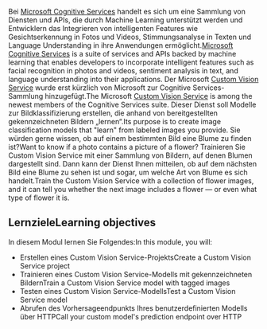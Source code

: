 <span data-ttu-id="261db-101">Bei [Microsoft Cognitive Services](https://azure.microsoft.com/services/cognitive-services/ "Microsoft Cognitive Services") handelt es sich um eine Sammlung von Diensten und APIs, die durch Machine Learning unterstützt werden und Entwicklern das Integrieren von intelligenten Features wie Gesichtserkennung in Fotos und Videos, Stimmungsanalyse in Texten und Language Understanding in ihre Anwendungen ermöglicht.</span><span class="sxs-lookup"><span data-stu-id="261db-101">[Microsoft Cognitive Services](https://azure.microsoft.com/services/cognitive-services/ "Microsoft Cognitive Services") is a suite of services and APIs backed by machine learning that enables developers to incorporate intelligent features such as facial recognition in photos and videos, sentiment analysis in text, and language understanding into their applications.</span></span> <span data-ttu-id="261db-102">Der Microsoft [Custom Vision Service](https://azure.microsoft.com/services/cognitive-services/custom-vision-service/) wurde erst kürzlich von Microsoft zur Cognitive Services-Sammlung hinzugefügt.</span><span class="sxs-lookup"><span data-stu-id="261db-102">The Microsoft [Custom Vision Service](https://azure.microsoft.com/services/cognitive-services/custom-vision-service/) is among the newest members of the Cognitive Services suite.</span></span> <span data-ttu-id="261db-103">Dieser Dienst soll Modelle zur Bildklassifizierung erstellen, die anhand von bereitgestellten gekennzeichneten Bildern „lernen“.</span><span class="sxs-lookup"><span data-stu-id="261db-103">Its purpose is to create image classification models that "learn" from labeled images you provide.</span></span> <span data-ttu-id="261db-104">Sie würden gerne wissen, ob auf einem bestimmten Bild eine Blume zu finden ist?</span><span class="sxs-lookup"><span data-stu-id="261db-104">Want to know if a photo contains a picture of a flower?</span></span> <span data-ttu-id="261db-105">Trainieren Sie Custom Vision Service mit einer Sammlung von Bildern, auf denen Blumen dargestellt sind. Dann kann der Dienst Ihnen mitteilen, ob auf dem nächsten Bild eine Blume zu sehen ist und sogar, um welche Art von Blume es sich handelt.</span><span class="sxs-lookup"><span data-stu-id="261db-105">Train the Custom Vision Service with a collection of flower images, and it can tell you whether the next image includes a flower — or even what type of flower it is.</span></span>

## <a name="learning-objectives"></a><span data-ttu-id="261db-106">Lernziele</span><span class="sxs-lookup"><span data-stu-id="261db-106">Learning objectives</span></span>

<span data-ttu-id="261db-107">In diesem Modul lernen Sie Folgendes:</span><span class="sxs-lookup"><span data-stu-id="261db-107">In this module, you will:</span></span>

- <span data-ttu-id="261db-108">Erstellen eines Custom Vision Service-Projekts</span><span class="sxs-lookup"><span data-stu-id="261db-108">Create a Custom Vision Service project</span></span>
- <span data-ttu-id="261db-109">Trainieren eines Custom Vision Service-Modells mit gekennzeichneten Bildern</span><span class="sxs-lookup"><span data-stu-id="261db-109">Train a Custom Vision Service model with tagged images</span></span>
- <span data-ttu-id="261db-110">Testen eines Custom Vision Service-Modells</span><span class="sxs-lookup"><span data-stu-id="261db-110">Test a Custom Vision Service model</span></span>
- <span data-ttu-id="261db-111">Abrufen des Vorhersageendpunkts Ihres benutzerdefinierten Modells über HTTP</span><span class="sxs-lookup"><span data-stu-id="261db-111">Call your custom model's prediction endpoint over HTTP</span></span> 